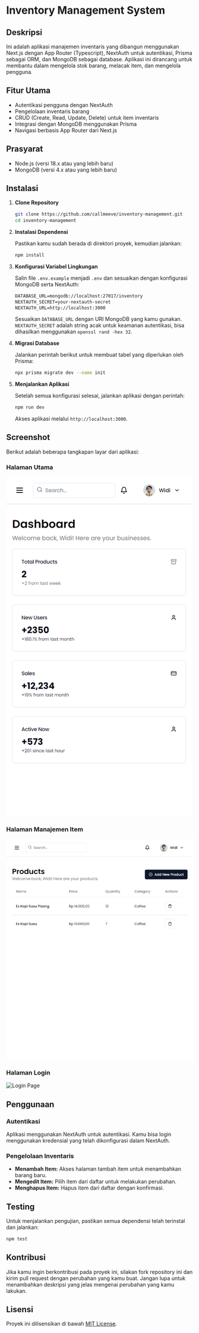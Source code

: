 # Inventory Management System

## Deskripsi

Ini adalah aplikasi manajemen inventaris yang dibangun menggunakan Next.js dengan App Router (Typescript), NextAuth untuk autentikasi, Prisma sebagai ORM, dan MongoDB sebagai database. Aplikasi ini dirancang untuk membantu dalam mengelola stok barang, melacak item, dan mengelola pengguna.

## Fitur Utama

- Autentikasi pengguna dengan NextAuth
- Pengelolaan inventaris barang
- CRUD (Create, Read, Update, Delete) untuk item inventaris
- Integrasi dengan MongoDB menggunakan Prisma
- Navigasi berbasis App Router dari Next.js

## Prasyarat

- Node.js (versi 18.x atau yang lebih baru)
- MongoDB (versi 4.x atau yang lebih baru)

## Instalasi

1. **Clone Repository**

   ```bash
   git clone https://github.com/callmeeve/inventory-management.git
   cd inventory-management
   ```

2. **Instalasi Dependensi**

   Pastikan kamu sudah berada di direktori proyek, kemudian jalankan:

   ```bash
   npm install
   ```

3. **Konfigurasi Variabel Lingkungan**

   Salin file `.env.example` menjadi `.env` dan sesuaikan dengan konfigurasi MongoDB serta NextAuth:

   ```env
   DATABASE_URL=mongodb://localhost:27017/inventory
   NEXTAUTH_SECRET=your-nextauth-secret
   NEXTAUTH_URL=http://localhost:3000
   ```

   Sesuaikan `DATABASE_URL` dengan URI MongoDB yang kamu gunakan. `NEXTAUTH_SECRET` adalah string acak untuk keamanan autentikasi, bisa dihasilkan menggunakan `openssl rand -hex 32`.

4. **Migrasi Database**

   Jalankan perintah berikut untuk membuat tabel yang diperlukan oleh Prisma:

   ```bash
   npx prisma migrate dev --name init
   ```

5. **Menjalankan Aplikasi**

   Setelah semua konfigurasi selesai, jalankan aplikasi dengan perintah:

   ```bash
   npm run dev
   ```

   Akses aplikasi melalui `http://localhost:3000`.

## Screenshot

Berikut adalah beberapa tangkapan layar dari aplikasi:

### Halaman Utama
![Homepage](public/screenshot/dashboard.png)

### Halaman Manajemen Item
![Item Management](public/screenshot/product.png)

### Halaman Login
![Login Page](public/screenshot/login.png)

## Penggunaan

### Autentikasi

Aplikasi menggunakan NextAuth untuk autentikasi. Kamu bisa login menggunakan kredensial yang telah dikonfigurasi dalam NextAuth. 

### Pengelolaan Inventaris

- **Menambah Item:** Akses halaman tambah item untuk menambahkan barang baru.
- **Mengedit Item:** Pilih item dari daftar untuk melakukan perubahan.
- **Menghapus Item:** Hapus item dari daftar dengan konfirmasi.

## Testing

Untuk menjalankan pengujian, pastikan semua dependensi telah terinstal dan jalankan:

```bash
npm test
```

## Kontribusi

Jika kamu ingin berkontribusi pada proyek ini, silakan fork repository ini dan kirim pull request dengan perubahan yang kamu buat. Jangan lupa untuk menambahkan deskripsi yang jelas mengenai perubahan yang kamu lakukan.

## Lisensi

Proyek ini dilisensikan di bawah [MIT License](LICENSE).

